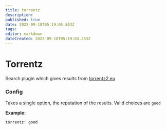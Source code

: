 ```yaml
---
title: torrentz
description: 
published: true
date: 2022-09-18T05:19:05.863Z
tags: 
editor: markdown
dateCreated: 2022-09-18T05:19:03.253Z
---
```


# Torrentz

Search plugin which gives results from [torrentz2.eu](http://torrentz2.eu)

### Config
Takes a single option, the reputation of the results. Valid choices are `good`

**Example:**
```
torrentz: good
```

